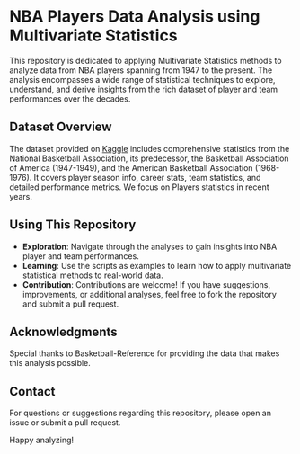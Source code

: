 # NBA Players Data Analysis using Multivariate Statistics

This repository is dedicated to applying Multivariate Statistics methods to analyze data from NBA players spanning from 1947 to the present. The analysis encompasses a wide range of statistical techniques to explore, understand, and derive insights from the rich dataset of player and team performances over the decades.

## Dataset Overview

The dataset provided on [Kaggle](https://www.kaggle.com/datasets/sumitrodatta/nba-aba-baa-stats?resource=download) includes comprehensive statistics from the National Basketball Association, its predecessor, the Basketball Association of America (1947-1949), and the American Basketball Association (1968-1976). It covers player season info, career stats, team statistics, and detailed performance metrics. We focus on Players statistics in recent years.
<!-- 
## Repository Content

- **Homework**: Includes scripts and analyses for various assignments focused on different multivariate statistical techniques.
- **Projects**: Contains in-depth projects exploring specific aspects of the NBA data through multivariate analysis. -->

## Using This Repository

- **Exploration**: Navigate through the analyses to gain insights into NBA player and team performances.
- **Learning**: Use the scripts as examples to learn how to apply multivariate statistical methods to real-world data.
- **Contribution**: Contributions are welcome! If you have suggestions, improvements, or additional analyses, feel free to fork the repository and submit a pull request.

## Acknowledgments

Special thanks to Basketball-Reference for providing the data that makes this analysis possible.

## Contact

For questions or suggestions regarding this repository, please open an issue or submit a pull request.

Happy analyzing!
